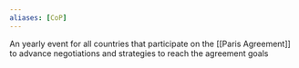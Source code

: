 ```yaml
---
aliases: [CoP]
---
```


An yearly event for all countries that participate on the [[Paris Agreement]] to advance negotiations and strategies to reach the agreement goals
